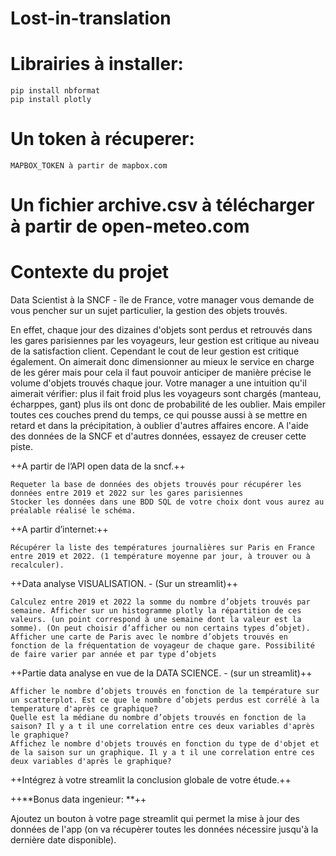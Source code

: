 # Lost-in-translation

# Librairies à installer:
    pip install nbformat
    pip install plotly

# Un token à récuperer:
    MAPBOX_TOKEN à partir de mapbox.com

# Un fichier archive.csv à télécharger à partir de open-meteo.com 

# Contexte du projet

Data Scientist à la SNCF - île de France, votre manager vous demande de vous pencher sur un sujet particulier, la gestion des objets trouvés.

En effet, chaque jour des dizaines d'objets sont perdus et retrouvés dans les gares parisiennes par les voyageurs, leur gestion est critique au niveau de la satisfaction client. Cependant le cout de leur gestion est critique également. On aimerait donc dimensionner au mieux le service en charge de les gérer mais pour cela il faut pouvoir anticiper de manière précise le volume d'objets trouvés chaque jour. Votre manager a une intuition qu'il aimerait vérifier: plus il fait froid plus les voyageurs sont chargés (manteau, écharppes, gant) plus ils ont donc de probabilité de les oublier. Mais empiler toutes ces couches prend du temps, ce qui pousse aussi à se mettre en retard et dans la précipitation, à oublier d'autres affaires encore. A l'aide des données de la SNCF et d'autres données, essayez de creuser cette piste.

++A partir de l’API open data de la sncf.++

    Requeter la base de données des objets trouvés pour récupérer les données entre 2019 et 2022 sur les gares parisiennes
    Stocker les données dans une BDD SQL de votre choix dont vous aurez au préalable réalisé le schéma.

++A partir d’internet:++

    Récupérer la liste des températures journalières sur Paris en France entre 2019 et 2022. (1 température moyenne par jour, à trouver ou à recalculer).

++Data analyse VISUALISATION. - (Sur un streamlit)++

    Calculez entre 2019 et 2022 la somme du nombre d’objets trouvés par semaine. Afficher sur un histogramme plotly la répartition de ces valeurs. (un point correspond à une semaine dont la valeur est la somme). (On peut choisir d’afficher ou non certains types d’objet).
    Afficher une carte de Paris avec le nombre d’objets trouvés en fonction de la fréquentation de voyageur de chaque gare. Possibilité de faire varier par année et par type d’objets

++Partie data analyse en vue de la DATA SCIENCE. - (sur un streamlit)++

    Afficher le nombre d’objets trouvés en fonction de la température sur un scatterplot. Est ce que le nombre d’objets perdus est corrélé à la temperature d'après ce graphique?
    Quelle est la médiane du nombre d’objets trouvés en fonction de la saison? Il y a t il une correlation entre ces deux variables d'après le graphique?
    Affichez le nombre d'objets trouvés en fonction du type de d'objet et de la saison sur un graphique. Il y a t il une correlation entre ces deux variables d'après le graphique?

++Intégrez à votre streamlit la conclusion globale de votre étude.++

++**Bonus data ingenieur: **++

Ajoutez un bouton à votre page streamlit qui permet la mise à jour des données de l'app (on va récupèrer toutes les données nécessire jusqu'à la dernière date disponible).